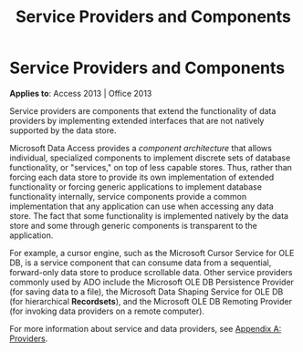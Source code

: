 ﻿---
title: Service Providers and Components
TOCTitle: Service Providers and Components
ms:assetid: e42d9c84-525a-4aca-01b2-88e3f2b0717f
ms:mtpsurl: https://msdn.microsoft.com/en-us/library/JJ250163(v=office.15)
ms:contentKeyID: 48548333
ms.date: 09/18/2015
mtps_version: v=office.15
---

# Service Providers and Components


**Applies to**: Access 2013 | Office 2013

Service providers are components that extend the functionality of data providers by implementing extended interfaces that are not natively supported by the data store.

Microsoft Data Access provides a *component architecture* that allows individual, specialized components to implement discrete sets of database functionality, or "services," on top of less capable stores. Thus, rather than forcing each data store to provide its own implementation of extended functionality or forcing generic applications to implement database functionality internally, service components provide a common implementation that any application can use when accessing any data store. The fact that some functionality is implemented natively by the data store and some through generic components is transparent to the application.

For example, a cursor engine, such as the Microsoft Cursor Service for OLE DB, is a service component that can consume data from a sequential, forward-only data store to produce scrollable data. Other service providers commonly used by ADO include the Microsoft OLE DB Persistence Provider (for saving data to a file), the Microsoft Data Shaping Service for OLE DB (for hierarchical **Recordsets**), and the Microsoft OLE DB Remoting Provider (for invoking data providers on a remote computer).

For more information about service and data providers, see [Appendix A: Providers](appendix-a-providers.md).


